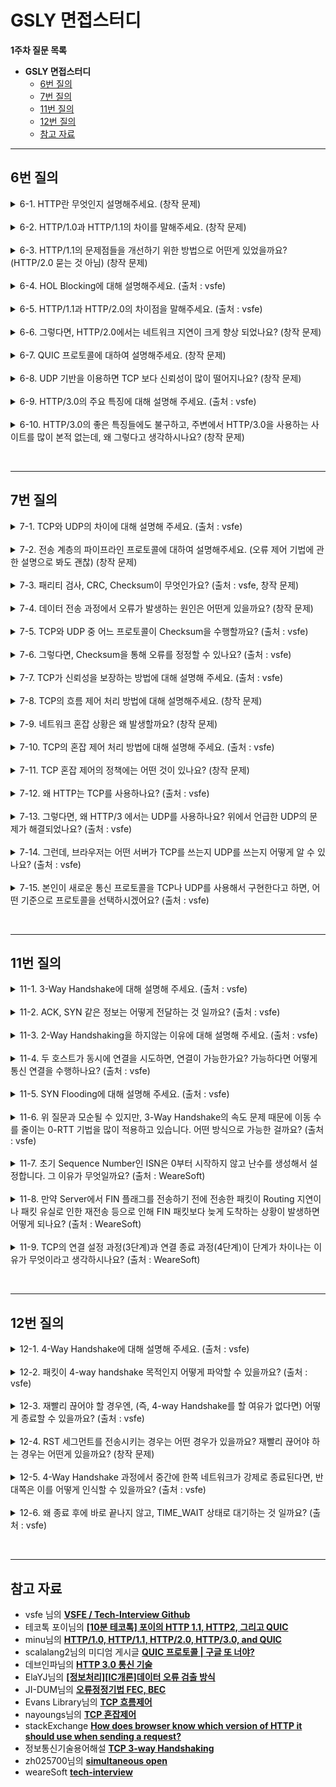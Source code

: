 
# GSLY 면접스터디

**1주차 질문 목록**

- **GSLY 면접스터디**
  - [6번 질의](#6번-질의)
  - [7번 질의](#7번-질의)
  - [11번 질의](#11번-질의)
  - [12번 질의](#12번-질의)
  - [참고 자료](#참고-자료)

<hr>

## 6번 질의

<details><summary>6-1. HTTP란 무엇인지 설명해주세요. (창작 문제)</summary>

<br>

- HTTP(HyperText Transfer Protocol)는 문서 간 링크를 통하여 연결할 수 있는 HTML 같은 Hyptertext를 전송하는 프로토콜

- 애플리케이션 레이어에 위치

</details>

<br>

<details><summary>6-2. HTTP/1.0과 HTTP/1.1의 차이를 말해주세요. (창작 문제)</summary>

<br>

- <ins><strong>HTTP/1.0</strong></ins>
  - 하나의 요청-응답 마다 새로운 TCP 연결 → 성능 저하
    - 매번 TCP 연결을 계속 하니 RTT(Round Trip Time, 패킷 왕복시간)가 늘어남
  - HTTP 헤더에 호스트 헤더가 없음
    - 하나의 IP에서 여러 개의 도메인을 운영할 수 없음

- <ins><strong>HTTP/1.1</strong></ins>
  - <ins><strong>지속적 연결(Persistent Connection)</strong></ins>을 default로 설정하여, 지정한 timeout 동안 커넥션을 닫지 않고 유지 → 하나의 TCP 연결을 통해 여러 요청-응답 가능
  - <ins><strong>파이프라이닝(Pipelining)</strong></ins> 도입을 통해 요청이 응답을 기다리지 않고 순차적으로 여러 요청을 연속적으로 보낼 수 있게 됨
  - 호스트 헤더 추가를 통해 가상 호스팅(virtual hosting, 하나의 서버에 여러 개의 도메인 이름을 호스팅하는 방식)이 가능하게 됨
  - 대역폭 최적화시켰음
    - HTTP/1.0은 다운로드 도중 끊기면 다시 다운로드가 불가능하고 새로 받아야했음
    - HTTP/1.1은 Range:bytes 헤더를 추가하여 다운로드 재개 요청 가능
  - 강력한 인증을 위해 프록시 관련 헤더도 추가됨
    - proxy-authentication, proxy-authorization

</details>

<br>

<details><summary>6-3. HTTP/1.1의 문제점들을 개선하기 위한 방법으로 어떤게 있었을까요? (HTTP/2.0 묻는 것 아님) (창작 문제)</summary>

<br>

- 주로 프론트엔드 단의 최적화 내용

1. Image Spriting (이미지 스프라이트) : 다양한 이미지 파일의 요청 횟수를 줄이기 위해, 하나의 큰 이미지로 만든 다음 CSS에서 해당 이미지의 좌표값을 지정하여 표시하는 방법

2. Domain Sharding (도메인 분할) : 브라우저들이 여러 개의 연결을 생성하여 병렬로 요청 보내는 것

3. Minified CSS/JS : 데이터의 용량을 줄이기 위해 CSS, JS 축소

4. Load Faster : head 태그에 JS를 삽입하고 async나 defer 옵션을 이용하여 브라우저 파싱을 block 하지 않고 로드

5. Data URI Scheme : HTML 문서 내 이미지 리소스를 Base64로 인코딩된 이미지 데이터로 직접 기술하는 방법을 통해 서버로의 요청을 줄임

6. 구글의 SPDY 프로토콜 : Throughput이 아닌 Latency 관점에서 고속화한 새로운 프로토콜이다. 스피디 프로토콜은 HTTP/2.0의 기반 프로토콜이 됨

</details>

<br>

<details><summary>6-4. HOL Blocking에 대해 설명해주세요. (출처 : vsfe)</summary>

<br>

- HOL Blocking (Head Of Line Blocking)은 어떤 요청에 병목이 생겨서 전체적으로 latency가 증가하는 것이다.

- 웹에서 HOL Blocking을 말할 때는 `HTTP 에서의 HOL Blocking`과 `TCP 에서의 HOL Blocking`이 있다.

<br>

- <ins><strong>HTTP 에서의 HOL Blocking</strong></ins>
    - HTTP/1.1에 도입된 파이프라인 때문에 발생한 문제
    - 요청-응답 1쌍은 항상 순서를 유지하면서 동기적으로 수행됨
    - ex) A, B, C 요청이 순서대로 가는 상황에 A 요청이 다른 요청에 비해 오래 걸리는 상황이다. 이때, A가 완료되기 전까지 B와 C는 block 되고 기다려야 한다. → 병목 발생

- <ins><strong>TCP 에서의 HOL Blocking</strong></ins>
    - TCP의 고질적인 문제이다.
    - TCP는 패킷 전송 과정에서 신뢰성 때문에 전달을 보장한다. 이 때문에 패킷이 손실된 경우에는 재전송한다.
    - ex) A, B, C 패킷이 순서대로 가다가 A 패킷이 손실되면 재전송 되기 전까지 B, C 패킷은 기다려야 한다. → 병목 발생

</details>

<br>

<details><summary>6-5. HTTP/1.1과 HTTP/2.0의 차이점을 말해주세요. (출처 : vsfe)</summary>

<br>

- HTTP/2.0은 HTTP/1.1의 문제를 해결하면서 성능을 향상시키기 위해 등장했음

- HTTP/1.1의 대표적인 문제 → HOL Blocking, 중복 헤더(Compression header), 무거운 헤더

- HTTP/2.0에서는 아래와 같이 문제를 해결한다.

  - <ins><strong>바이너리 프레이밍 계층 이용</strong></ins>
    - text로 왔다갔다 하던 데이터를 바이너리 프레임으로 인코딩하여 전송
    - 파싱 속도, 전송 속도 크게 증가
    - `\r`, `\n` 과 같이 개행문자로 헤더와 바디가 구분되던 것이 layer로 구분할 수 있게 되어서 오류 발생 가능성이 줄었음

  - <ins><strong>멀티플렉싱 (Multiplexing)</strong></ins>
    - 연결된 커넥션 내에서 양방향으로 메시지를 주고받는 하나의 큰 흐름인 **Stream**을 이용
    - Stream안에 다수의 Frame으로 이루어진 Message를 담아서 전송
    - 이러한 Stream들이 병렬적으로 처리되어 HTTP 요청과 응답이 비동기적으로 처리됨 → HOL Blocking 문제 해결

  - <ins><strong>헤더 압축</strong></ins>
    - HTTP/1.1에는 많은 헤더가 추가되었었고, 또 그는 매 요청마다 전송되었었음
    - 이러한 중복 헤더 문제 해결을 위해, HTTP/2.0에서는 헤더 내용 중 중복되는 헤더는 정적 테이블에 캐싱해놓고 중복되지 않는 헤더만 보냄
    - 이때, 중복되는 헤더는 허프만 인코딩을 통해 더욱 압축해서 보냄
    - 결과적으로 HTTP/1.1에 비하여 헤더의 크기가 약 85% 줄어듦
    - > 허프만 인코딩 : 문자열을 문자 단위로 쪼개 빈도수를 세어 빈도가 높은 정보는 적은 비트수를 사용해 표현하고, 빈도가 낮은 정보는 비트 수를 많이 사용하여 전체 데이터 표현에 필요한 비트양을 줄이는 알고리즘

- Server Push 기능도 제공한다. (HTML 문서 상에 필요한 리소스를 클라이언트 요청 없이 보낼 수 있음)

<br>

</details>

<br>

<details><summary>6-6. 그렇다면, HTTP/2.0에서는 네트워크 지연이 크게 향상 되었나요? (창작 문제)</summary>

<br>

- HTTP/1.1에서 HTTP/2.0으로 넘어가면서 기대했던 효과보다는 생각보다 네트워크 지연이 줄지 않았음

- 사실 이는 HTTP가 TCP를 이용하기 때문이었는데, TCP의 고질적인 문제였음

- TCP에서도 HOL Blocking 문제가 발생
  - 패킷 전송 과정에서 신뢰성 때문에 전달을 보장한다. 이 때문에 패킷이 손실된 경우에는 재전송하면서 생기는 병목 현상

- 이 문제를 해결하기 위한 것이 QUIC 프로토콜

</details>

<br>

<details><summary>6-7. QUIC 프로토콜에 대하여 설명해주세요. (창작 문제)</summary>

<br>

- QUIC(Quick Udp Internet Connections) 프로토콜이란, UDP를 사용하여 빠르게 인터넷에 연결하는 프로토콜이다.

- QUIC 프로토콜은 Application과 Transport 계층을 애매하게 걸치고 있음

- UDP 위에서 동작하기에 전송 속도가 굉장히 빠름

- 독립 스트림 방식을 도입하여, 요청마다 다른 스트림을 사용하도록 스트림을 나눴음
    - A가 블록되어도 B나 C는 여전히 가게 되어서 TCP의 고절직 문제인 HOL Blocking 해결

- TCP/IP와 TLS 레이어가 나뉘어져 있어서 발생하던 불필요한 RTT를 줄였음
  - 어차피 SSL 인증을 위해 TLS 연결할 것을 생각하고 QUIC에 TLS 연결까지 같이 탑재해버렸음 → 커넥션 과정을 축소시켜 더욱 빠른 전송 속도

- 네트워크가 변경되어도 연결이 유지됨
  - 한 번 연결되면, connection ID를 클라이언트에게 부여하기에, 클라이언트의 IP가 변경되어도 기존의 연결을 계속 유지 가능

</details>

<br>

<details><summary>6-8. UDP 기반을 이용하면 TCP 보다 신뢰성이 많이 떨어지나요? (창작 문제)</summary>

<br>

- UDP 프로토콜은 신뢰성 보장을 못하는 것이 아니라 "안" 하는 것이다.

- 강제되던 TCP와는 다르게 필요에 따라 UDP의 신뢰성을 커스텀 할 수 있음

</details>

<br>

<details><summary>6-9. HTTP/3.0의 주요 특징에 대해 설명해 주세요. (출처 : vsfe)</summary>

<br>

- QUIC 위에서 돌아가는 HTTP가 HTTP/3.0

</details>

<br>

<details><summary>6-10. HTTP/3.0의 좋은 특징들에도 불구하고, 주변에서 HTTP/3.0을 사용하는 사이트를 많이 본적 없는데, 왜 그렇다고 생각하시나요? (창작 문제)</summary>

<br>

1. 기존 체계 호환 문제

- HTTP/1.1이나 HTTP/2 기반의 최적화를 이미 적용한 기업의 경우 오히려 신기술 도입 시 성능이 반감될 수 있음
  - ex) 브라우저의 병렬 다운로드를 통해 리소스를 빠르게 받아오는 도메인 분할(domain sharding) 기법을 적용한 경우

<br>

2. 암호화로 인하여 네트워크 제어가 힘듦

- QUIC는 기존에 암호화하지 않던 헤더 필드도 암호화하기에, ISP나 네트워크 중계회사에서 이 헤더 필드를 읽을 수 없어서 네트워크 혼잡을 관리하기 위한 네트워크를 최적화하기 힘들어짐
- ex) 패킷이 ACK인지 재전송인지 알기 어렵고 RTT 추정도 힘듦

<br>

3. QUIC가 CPU를 많이 사용함

- QUIC는 TCP보다 CPU를 3.5% 더 사용해서, 추가적인 CPU 사용이 아직은 도입하는 것을 주저하게 함

</details>

<br><hr>

## 7번 질의

<details><summary>7-1. TCP와 UDP의 차이에 대해 설명해 주세요. (출처 : vsfe)</summary>

<br>

- <ins><strong>TCP (Transmission Control Protocol)</strong></ins>

    <p align="center"><img src="./image/2024.03.08-신재윤-image01.png" height="50%", width="75%"></p>

  - 신뢰성 있는 데이터 통신을 가능하게 해주는 연결 지향형 프로토콜
      - 3-way handshaking 과정을 통해 연결하고 통신이 끝나면 4-way handshaking 과정을 통해 연결을 해제

  - 파이프라인 방법을 사용하여, 한 번에 데이터를 쏟아붓는다
    - ACK가 돌아올 때까지 기다리지 않고 다음 데이터를 전송

  - 흐름 제어
      - 송신 측에서 데이터 처리 속도 조절하여 수신 측의 버퍼 오버플로우 방지 (버퍼 크기 차이)
      - 송신 측에서 감당이 안되게 많은 데이터를 빠르게 보내 수신측에서 문제 발생하는 것 방지
      - (7-8번 문제와 관련)

  - 혼잡 제어
    - 네트워크 내의 패킷 수가 과도하게 증가하지 않도록 방지
    - 정보의 소통량이 과다하면 패킷을 조금만 전송하여 혼잡 붕괴 현상이 일어나는 것 막음
    - (7-10번 문제와 관련)

  - UDP 보다 신뢰성이 좋지만, 속도는 느림

  - 모든 TCP 연결은 전이중(Full-Duplex), 점대점(Point to Point) 방식
    - 전이중 : 전송이 양방향으로 동시에 일어날 수 있으며, 바이트 스트림을 사용함
    - 점대점 : 각 연결이 정확히 2개의 종단점을 가짐
    - 멀티캐스팅, 브로드캐스팅 지원 x

<br>

- <ins><strong>UDP (User Datagram Protocol)</strong></ins>

    <p align="center"><img src="./image/2024.03.08-신재윤-image02.png" height="50%", width="75%"></p>

  - 비 연결형으로 데이터그램 단위로 데이터를 처리하는 프로토콜
      - 데이터그램 : 독립적인 관계를 지니는 패킷
      - 데이터의 전송 순서가 바뀔 수 있음
      - 서버와 클라이언트는 `1:1`, `1:N`, `N:M`으로 연결 가능

  - 데이터의 수신 여부를 따로 확인하지 않음 → 패킷 오버헤드 적음 → 네트워크 부하 감소

  - TCP보다 전송속도가 빠르며, 신뢰성이 낮음

</details>

<br>

<details><summary>7-2. 전송 계층의 파이프라인 프로토콜에 대하여 설명해주세요. (오류 제어 기법에 관한 설명으로 봐도 괜찮) (창작 문제)</summary>

<br>

- <ins>파이프라인 프로토콜이란, 패킷 송수신 측면에서 일련의 단계 또는 처리 단계를 통해 데이터를 전송하는 방법</ins>

- 필요한 이유
  - 기존의 상황에서는 RTT(Round Trip Time, 왕복시간) 동안 아무것도 보낼 수 없기에 네트워크 활용률이 낮다.
  - 더 많이 보내는 형식으로 네트워크의 활용률을 높이기 위해 파이프라인 프로토콜은 필요하다

- 장점
  - 더 빠른 전송 속도를 허용하고, 네트워크 정체를 줄여서 네트워크 성능을 향상시킬 수 있음
  - 장거리 데이터 전송에 사용할 수 있어서 광역 네트워크에서 사용하기에 적합

- 단점
  - 구현하기 복잡할 수 있어서, 네트워크 문제 발생 시 문제 해결 어려울 수 있음
  - 네트워크에 대기 시간을 도입하여 전송 속도를 저하시킬 수도 있음


- <ins><strong>Stop-and-Wait</strong></ins>

    <p align="center"><img src="./image/2024.03.08-신재윤-image11.png" height="50%", width="75%"></p>

    - ACK 오기 전까지 멈추는거

- <ins><strong>Go-Back-N (GBN, N부터 반복)</strong></ins>

    <p align="center"><img src="./image/2024.03.08-신재윤-image12.png" height="50%", width="75%"></p>

    - 송신 측에서 확인 응답(ACK)을 받지 않고, 여러 패킷을 전송할 수 있음
    - 파이프라인에서 확인 응답이 안 된 패킷의 최대 허용 수 N보다 크면 안됨
    - Sliding Window 프로토콜 이라고도 부름
    - 패킷 하나에서 오류가 발생하는 경우, 윈도우 내의 모든 패킷 재전송 → 불필요한 작업 많이함

- <ins><strong>Selective Repeat ARQ (SR, 선택적 반복)</strong></ins>

    <p align="center"><img src="./image/2024.03.08-신재윤-image13.png" height="50%", width="75%"></p>

    - 수신측에서 오류가 발생한 패킷만을 다시 재전송하는 방법으로 불필요한 작업을 피하게 만듦 
    - ex) 윈도우 크기가 3, 패킷이 `0, 1, 2, 3` 인 경우, `ACK 0, ACK 1, ACK 2` 모두 유실되어서 패킷 0부터 다시 보낸다고 하자.
      - `ACK 0, ACK 1, ACK 2` 패킷을 유실해서 패킷 0부터 보내는거야?
      - `ACK 0, ACK 1, ACK 2` 패킷은 정상적으로 받았는데, `ACK 3`이 손실된 상태여서 다음 번호인 패킷 0을 보내는거야?
      - 이런 애매모호한 상황이 생김 → 그래서 패킷 번호눈 윈도우 크기보다 두 배가 넘도록 해야함

</details>

<br>

<details><summary>7-3. 패리티 검사, CRC, Checksum이 무엇인가요? (출처 : vsfe, 창작 문제)</summary>

<br>

- <ins><strong>패리티 검사</strong></ins>

  - 오류를 검출하는 방식으로, 1의 개수를 짝수 개로 맞춰서 보낼 지 홀수 개로 맞춰서 보낼 지 송신측과 수신측이 약속하고 여분의 bit (패리티 비트)를 채워서 보내는 방식

  - Single-bit Error 같은 홀수 개의 오류만 검출 가능, 짝수 개의 오류 검출 불가능
      - 이를 해결하기 위한 2차원 패리티 검사가 탄생
      - 수평(LRC), 수직(VRC) 패리티 비트를 추가하고 카운트 하는 방식
      - 하지만 수평과 수직으로 짝수 개씩 똑같이 바뀐다면 역시나 검출 불가능 → <ins>패리티 검사의 근본적인 한계</ins>

<br>

- <ins><strong>CRC (Cyclic Redundancy Check, 순환 중복 검사)</strong></ins>

  - 패리티 검사의 한계를 채워주기 위해 나온 오류 검출 방식

  - 데이터에 오류가 발생했는지 확인하는 코드를 데이터 뒤에 확장 데이터를 덧붙여 보내는 방식

  - <ins>나눗셈을 이용하여 오류를 검출</ins>하는 방식이다. 정해진 숫자로 나눴을 때, 무조건 나머지가 0이 되어야 한다. 보내는 확장 데이터가 나눌 때 사용하는 숫자이다.

<br>

- <ins><strong>Checksum</strong></ins>

  - 체크섬은 오류를 검출하는 방식으로 송신된 헤더와 데이터의 무결성을 검사하는 것이다.

  - 송신된 데이터의 체크섬과 수신된 데이터의 체크섬 값을 비교하고 올바르게 왔는지 확인하는 것

  - <ins>합계로 오류를 검출</ins>하는 방식이다.

  - 체크섬 계산 방법

    1. 데이터를 2Byte 단위로 나눠서 더함 (odd byte의 경우 뒤를 0으로 패딩)
    2. 덧셈 결과가 2Byte 초과하면 올림수(carry)를 하위 바이트에 더함
    3. 덧셈 결과에 1의 보수를 취함

</details>

<br>

<details><summary>7-4. 데이터 전송 과정에서 오류가 발생하는 원인은 어떤게 있을까요? (창작 문제)</summary>

<br>

1. 감쇠 (Attenuation) : 전송 신호가 전송 매체를 통과하는 과정에서 거리에 따라 점차 약해지는 현상

2. 지연 왜곡 (Delay Distortion) : 유선 전송 매체에서 주로 발생하는데, 하나의 전송 매체를 통해 여러 신호를 전달했을 경우 주파수에 따라 속도가 달라지면서 생기는 오류

3. 상호 변조 잡음 (Intermodulation Noise) : 서로 다른 주파수들이 하나의 전송 매체를 공유할 때, 주파수 간 합이나 차로 인하여 새로운 주파수가 생성되는 잡음

4. 충격 잡음 (Impulse Noise) : 번개와 같은 외부적인 충격이나 기계적인 통신 시스템의 결함 등 순간적으로 높은 진폭이 발생하는 잡음

</details>

<br>

<details><summary>7-5. TCP와 UDP 중 어느 프로토콜이 Checksum을 수행할까요? (출처 : vsfe)</summary>

<br>

- TCP 헤더와 UDP 헤더 모두에 체크섬이 있다. 둘 다 수행한다.

- TCP는 필수적으로 체크섬 과정을 수행

- UDP의 체크섬은 선택과정이면서, 에러 복구를 위한 필드가 불필요하기 때문에 TCP 헤더에 비해 간단하다.
  - ex) checksum 값이 0이면 수신측은 체크섬 계산을 하지 않아도 됨

</details>

<br>

<details><summary>7-6. 그렇다면, Checksum을 통해 오류를 정정할 수 있나요? (출처 : vsfe)</summary>

<br>

- <ins><strong>Checksum은 오류 검출 방식으로, 직접 오류를 정정할 수는 없고, 재전송을 요청할 수는 있다.</strong></ins>

- 오류 수정 방식에는 크게 후진오류수정(BEC), 전진오류수정(FEC)가 있다.

- 후진오류수정(Backward Error Correction) : 전송된 데이터에 오류가 발생된 경우, <ins>송신 측에 오류 사실을 알려 재전송으로 복원하는 방식</ins>
  - 오류 검출 방식 : 패리티 검사, CRC, 체크섬
  - 자동 반복 요청(ARQ) : Stop and Wait, Go-back-N, Selective-Repeat, Adaptive ARQ

- 전진오류수정(Forward Error Correction) : <ins>수신 측에서 오류를 스스로 검출/복원할 수 있는 방법</ins>으로 송신 시 오류 복구를 위한 잉여 비트를 추가하여 전송하는 방식
  - 해밍코드 : 수신 측에서 오류가 발생한 비트를 찾아 재전송을 요구하지 않고 자신이 직접 오류 수정 (1개 오류 비트 수정)
  - 상승코드 : 한계 값(경계 값) 디코딩, 순차적 디코딩을 이용하여 오류가 발생한 오류 비트를 모두 수정할 수 있는 방식

</details>

<br>

<details><summary>7-7. TCP가 신뢰성을 보장하는 방법에 대해 설명해 주세요. (출처 : vsfe)</summary>

<br>

- 자신이 보낸 데이터에 대하여 상대방이 받았다는 의미인 응답 패킷을 다시 받아야 통신이 이루어 짐

- 만약, 그 과정에서 응답 패킷을 받지 못하면 패킷이 유실되었다고 판단하여 TCP 재전송이 이루어짐

- 이와 같은 과정을 통해 신뢰성을 보장함

</details>

<br>

<details><summary>7-8. TCP의 흐름 제어 처리 방법에 대해 설명해주세요. (창작 문제)</summary>

<br>

- 흐름 제어
  - 송신 측에서 데이터 처리 속도 조절하여 수신 측의 버퍼 오버플로우 방지 (버퍼 크기 차이)
  - 송신 측에서 감당이 안되게 많은 데이터를 빠르게 보내 수신측에서 문제 발생하는 것 방지
  - Stop and Wait, Sliding Window
  - (7-1번 문제와 관련)

<br>

  > **큐잉 지연**으로 인하여, 송신 측의 전송량이 수신측의 수신량보다 큰 경우 패킷이 손실될 수 있음. 따라서, 송신측의 패킷 전송량을 수신측에 따라 제어해야 함 <br><br> 기본적인 개념으로 수신측에서 송신측에게 자신의 상태인 RWND(Receive Window, Receive Buffer의 남은 공간)를 피드백한다.

<br>

- <ins><strong>Stop and Wait</strong></ins>

    <p align="center"><img src="./image/2024.03.08-신재윤-image03.png" height="50%", width="75%"></p>

    - 매번 전송한 패킷에 대해 확인 응답(ACK)을 받아야만 그 다음 패킷을 전송하는 방법

    - 패킷을 하나씩 보내기에 비효율적

    - 단순한 구현으로 쓰지 않고, 여러 오류 제어 방식과 함께 도입하여 사용

- <ins><strong>Sliding Window</strong></ins>

    <p align="center"><img src="./image/2024.03.08-신재윤-image04.png" height="50%", width="75%"></p>

    <p align="center"><img src="./image/2024.03.08-신재윤-image05.png" height="50%", width="75%"></p>

    - 수신 측이 한 번에 처리할 수 있는 데이터를 정해놓고, 그때 그때 수신 측의 데이터 처리 상황을 송신 측에 알려줘서 데이터의 흐름을 제어하는 방식

    - 수신 측에서 설정한 window 크기 만큼 송신 측에서 확인 응답(ACK) 없이 패킷을 전송할 수 있어서, 데이터 흐름을 동적으로 조절할 수 있음
      - <ins><strong>window : 메모리 버퍼의 일정한 영역 → 일종의 마스킹 도구</strong></ins>
      - 최초의 윈도우 크기는 3-way handshaking을 통해 수신측 윈도우 크기로 결정됨

    - 쉽게 말해서, 송신 측이 수신 측에서 처리할 수 있는 데이터 양을 알고 있으니까 ACK 없이 예측해서 보낼 수 있다는 말

</details>

<br>

<details><summary>7-9. 네트워크 혼잡 상황은 왜 발생할까요? (창작 문제)</summary>

<br>

- 송신 측에서 보내는 데이터의 양이 라우터가 처리할 수 있는 양을 초과하면 데이터는 라우터가 처리하지 못한다.

- 송신 측에서는 초과된 데이터를 손실 데이터로 간주하고 계속 재전송하여 네트워크를 혼잡하게 만든다.

</details>

<br>

<details><summary>7-10. TCP의 혼잡 제어 처리 방법에 대해 설명해 주세요. (출처 : vsfe)</summary>

<br>

- 혼잡 제어 (7-1번 문제와 관련)
  - 네트워크 내의 패킷 수가 과도하게 증가하지 않도록 방지
  - 정보의 소통량이 과다하면 패킷을 조금만 전송하여 혼잡 붕괴 현상이 일어나는 것 막음
  - AIMD, 느린 시작, 빠른 재전송, 빠른 회복

<br>

  > 패킷 손실(lost)이나 긴 지연시간(long delay) 같은 congestion 발생 시, cwnd(congestion window) 양을 줄이고 congestion이 발생하지 않으면 cwnd를 점차 늘리는 방법이 혼잡제어이다. <br><br> CWND는 TCP 연결의 송신률을 제어하는 변수이다. `cwnd = 전송했지만 ACK를 받지 못한 패킷량 + 아직 보내지 않은 패킷량`으로 congestion이 발생하지 않으면 점차 늘리지만, congestion 발생 시 크기를 줄인다.

<br>

- <ins><strong>AIMD (Additive Increase / Multiplicative Decrease)</strong></ins>

    <p align="center"><img src="./image/2024.03.08-신재윤-image06.png" height="50%", width="75%"></p>

    - 합 증가 / 곱 감소 방식
    - 처음에 패킷 1개 보냄 → 문제 없으면 윈도우의 크기를 1씩 증가시켜가며 전송 → 전송에 실패하거나 일정 시간 넘기면 윈도우의 크기를 절반으로 줄임
    - 여러 호스트가 하나의 네트워크를 공유하는 경우, 나중에 진입한 쪽이 처음에는 불리하지만 시간이 흐를수록 평형상태로 수렴하여 굉장히 공평하다는 특징이 있음
    - 윈도우의 크기를 1씩 늘리기에 네트워크의 모든 대역을 제대로 활용하지 못하기에, 초창기에 오랜 시간이 걸리고, 네트워크 혼잡상황을 미리 감지하지 못한다는 단점 있음

- <ins><strong>Slow Start (느린 시작)</strong></ins>

    <p align="center"><img src="./image/2024.03.08-신재윤-image07.png" height="50%", width="75%"></p>

    - 윈도우의 크기를 1, 2, 4, 8 ... 지수적으로 증가시킴 → 혼잡 감지되면 윈도우의 크기를 1로 줄임

- <ins><strong>Fast Retransmit (빠른 재전송)</strong></ins>

    <p align="center"><img src="./image/2024.03.08-신재윤-image08.png" height="50%", width="75%"></p>

    - 수신 측에서 순서대로 잘 도착한 마지막 패킷의 다음 순번을 ACK에 실어서 보냄
    - 중복 ACK를 3번 받는 순간 재전송이 이루어짐
    - 송신 측에서 설정한 timeout이 안지나도 해당 패킷을 재전송 할 수 있어서, 빠른 재전송률 유지 가능

- <ins><strong>Fast Recovery (빠른 회복)</strong></ins>

    <p align="center"><img src="./image/2024.03.08-신재윤-image10.png" height="50%", width="75%"></p>

    - 혼잡 상태가 되면, 윈도우 크기를 1로 줄이지 않고, 반으로 줄이고 선형적으로 증가시키는 방법
    - 혼잡 상황을 한 번 겪고 난 이후 → AIMID 방식으로 동작

</details>

<br>

<details><summary>7-11. TCP 혼잡 제어의 정책에는 어떤 것이 있나요? (창작 문제)</summary>

<br>

- <ins><strong>TCP Tahoe</strong></ins>

    <p align="center"><img src="./image/2024.03.08-신재윤-image14.png" height="50%", width="75%"></p>

    1. 처음에 slow start 시작하여 윈도우 크기 지수적으로 증가 → 임계점(ssthresh) 도달하면 AIMD 사용하여 윈도우 크기 선형적으로 증가
    2. 혼잡 상황 발생 시 → 임계점을 윈도우 크기 절반, 윈도우 크기는 1로 변경

    - Taheo는 ACK Duplicated 3번 만나는 상황이나 timeout 각각에 대하여 다르게 판단하지 않고 하나의 혼잡상황으로 판단

    - 한 번 혼잡 상황이 발생한 지점을 기억하고, 그 지점이 가까워지지 않도록 조절함
      - 초록선이 송신 측의 혼잡 윈도우 크기, 검정 선이 ssthresh 값

    - Slow Start 구간에 윈도우 크기 늘릴 때 오래걸림 + 혼잡 상황 발생 시 윈도우 크기 1부터 시작하는 단점

- <ins><strong>TCP Reno</strong></ins>

    <p align="center"><img src="./image/2024.03.08-신재윤-image15.png" height="50%", width="75%"></p>

    - Tahoe 처럼 Slow start 시작 → 임계점 넘어서면 AIMD 사용하는 것 동일

    - 그러나, Tahoe와는 다르게 3 ACK Duplicated와 timeout 혼잡 상황을 구분함 → 혼잡 상황에 대해 우선순위를 둔 정책

      - 3 ACK Duplicated 발생 → 빠른 회복(윈도우 크기를 반으로 줄이고), 임계점을 줄어든 윈도우 크기로 정함
      - timeout 발생 → 윈도우 크기를 1로 줄이고 slow start 진행, 임계점 변경 x

</details>

<br>

<details><summary>7-12. 왜 HTTP는 TCP를 사용하나요? (출처 : vsfe)</summary>

<br>

- 데이터 전송의 신뢰성
  - 신뢰성 있는 전송 : HTTP 요청과 응답의 정확성에 대한 보장이 필요하다고 생각함. TCP는 패킷 손실되면 재전송 수행해서 모든 데이터가 전송되도록 보장하니까

- 제어와 관련하여
    - 오류 제어 : TCP는 오류 검출 및 수정을 지원
    - 혼잡 제어 : 네트워크의 혼잡 상태를 관리하고 효율적으로 데이터 전달 가능. UDP가 네트워크의 혼잡 상태를 관리하는 능력은.. 아직은 글쎄

- 결과적으로, TCP를 통해 HTTP는 웹 페이지나 파일을 전송할 때, 전송 중 손실되거나 변조된 데이터 없이 사용자에게 정확한 내용을 전달할 수 있도록 한다. 사용자 입장에서는 이로 인해 웹 서핑 시 높은 수준의 신뢰성과 안정성을 체감할 수 있다.

</details>

<br>

<details><summary>7-13. 그렇다면, 왜 HTTP/3 에서는 UDP를 사용하나요? 위에서 언급한 UDP의 문제가 해결되었나요? (출처 : vsfe)</summary>

<br>

- HOL Blocking (Head Of Line Blocking)을 없애고 latency를 줄여서 성능적으로 큰 향상이 있어서 사용한다고 생각함

- UDP가 신뢰성에서 문제가 있다고는 하지만, 사실, UDP는 신뢰성이 "없는 것"이 아니라 "안한 것"이라고 생각함. 애플리케이션 단에서 커스텀하여 신뢰성 확보 해줄 수 있음.

- 네트워크가 변경되어도 연결이 유지됨
  - 한 번 연결되면, connection ID를 클라이언트에게 부여하기에, 클라이언트의 IP가 변경되어도 기존의 연결을 계속 유지 가능

</details>

<br>

<details><summary>7-14. 그런데, 브라우저는 어떤 서버가 TCP를 쓰는지 UDP를 쓰는지 어떻게 알 수 있나요? (출처 : vsfe)</summary>

- TCP를 사용한다면 `HTTP/1.1`, `HTTP/2.0`을 말하는 것일거고 UDP라면 `HTTP/3.0`을 의미하는 것일 거다. HTTP 버전에 따라서, 브라우저는 서버와의 통신 방법을 결정한다.

- <ins><strong>HTTP/1.x</strong></ins>

  - `HTTP/1.0`, `HTTP/1.1`은 요청 형식이 서로 호환된다. 첫 요청 이후, 서버의 응답은 서버가 지원하는 버전과 함께 "Connection: keep-alive"와 같은 헤더를 포함하여 사용 가능한 기능을 나타낸다.

- <ins><strong>HTTP/2.0</strong></ins>

  - 브라우저는 `HTTP/2.0`를 TLS 연결 위에서만 지원한다. 이는 새로운 TLS 기능인 <ins>ALPN</ins>을 사용할 수 있게 한다. 크롬은 TLS 연결을 설정할 때 지원되는 프로토콜 목록을 서버에 보내고, 서버는 사용할 프로토콜을 선택하여 응답한다. 만약 서버가 ALPN extension을 반환하지 않는다면, 브라우저는 `HTTP/1.x`만 지원하는 것으로 가정한다.
    - TLS 연결을 설정할 때 지원되는 프로토콜 목록은 `http/1.1` 혹은 `h2`가 있다. `h2`는 이제부터 `HTTP/2.0`을 사용할 것으로 예상한다는 것을 표시한 것
    - ALPN (Application-Layer Protocol Negotiation, 프로토콜 협상) : TLS 연결을 설정할 때, 클라이언트와 서버 간에 사용할 프로토콜을 협상하는 메커니즘

- <ins><strong>HTTP/3.0</strong></ins>

  - `HTTP/3.0`은 QUIC이라는 다른 전송 프로토콜을 사용하기 때문에 인라인 업그레이드가 불가능하다. 따라서 브라우저는 초기 TCP 연결을 설정하고, TLS ALPN을 통해 `HTTP/1.1` 또는 `HTTP/2.0`을 협상한다. `HTTP/3.0`로 업그레이드하는 것은 실제로 서버가 시작하며, 서버는 HTTP 응답에 <ins>Alt-Svc 헤더</ins>를 보내어 `HTTP/3.0`을 지원하는 것을 나타낸다. 브라우저는 이 제안을 따르고 QUIC 연결을 시도하며, 성공하면 TCP 연결을 종료한다.
    - 인라인 프로토콜 : 웹 프로토콜에서 기존의 연결을 사용하여 새로운 프로토콜로 업그레이드하는 프로세스

</details>

<br>

<details><summary>7-15. 본인이 새로운 통신 프로토콜을 TCP나 UDP를 사용해서 구현한다고 하면, 어떤 기준으로 프로토콜을 선택하시겠어요? (출처 : vsfe)</summary>

<br>

- 새로운 통신 프로토콜을 구현한다면, UDP를 사용하여 구현할 것 같다. 페타데이터를 넘어서는 시대가 도래했고, 더욱 많은 데이터를 다루고 실시간성이 중요해지는 시대에서 TCP를 고집한다는 것은 힘들 것 같다.

- UDP를 커스터마이징 하여 신뢰성을 높이고, 네트워크 제어가 힘들다던가, TCP 방식에 비해 CPU를 더 많이 사용하는 문제 등을 개선하는 쪽으로 새로운 통신 프로토콜을 구현해보고 싶다.

</details>

<br><hr>

## 11번 질의

<details><summary>11-1. 3-Way Handshake에 대해 설명해 주세요. (출처 : vsfe)</summary>

<br>

<p align="center"><img src="./image/2024.03.08-신재윤-image16.png" height="50%", width="75%"></p>

- 3-Way Handshake란 클라이언트와 서버간의 가상회선을 수립하는 과정이다. 즉, 클라이언트는 서버에 요청을 전송할 수 있는지, 서버는 클라이언트에게 응답을 전송할 수 있는지 확인하는 과정이다.
  - 이 과정을 통해 클라이언트-서버 간 신뢰성 있는 연결을 맺게 되면서, 전송 순서가 보장되고 순서 제어가 가능하게 된다.
  - SYN(SYnchronize sequence Number) 플래그 : 접속 요청 (패킷 송신)
  - ACK(ACKnowledgement) 플래그 : 요청 수락 (패킷 받았다고 응답)

1. (세그먼트 1)클라이언트가 서버에 접속을 요청하는 `SYN` 패킷 보내고 `SYN/ACK` 응답을 기다리는 `SYN_SENT 상태`가 됨

2. (세그먼트 2)서버가 `SYN` 패킷 받으면 클라이언트에게 요청을 수락한다는 `ACK`와 `SYN`이 설정된 패킷을 전송하고 클라이언트가 다시 `ACK`로 응답하기를 기다리는 `SYN_RECEIVED` 상태가 됨

3. (세그먼트 3)클라이언트는 서버에게 `ACK` 보내고 난 이후에는 연결이 설정된 상태. 이때의 서버 상태가 `ESTABLISHED`이다.

</details>

<br>

<details><summary>11-2. ACK, SYN 같은 정보는 어떻게 전달하는 것 일까요? (출처 : vsfe)</summary>

<br>

- TCP 패킷의 헤더에 ACK, SYN 정보가 포함되어 전달된다.

</details>

<br>

<details><summary>11-3. 2-Way Handshaking을 하지않는 이유에 대해 설명해 주세요. (출처 : vsfe)</summary>

<br>

- <ins>신뢰성이 떨어진다.</ins> 클라이언트의 입장에서는 서버의 `SYN/ACK` 신호를 통해 응답을 받을 수 있으나, 서버의 입장에서는 `ACK`를 받을 수 없어서 제대로 보냈는지 송신을 확인할 수 없다.

- 2-way handshake는 서버와 클라이언트 간 상호인증을 위해 주로 사용되는데, 이 과정에서는 보통 <ins>ISN(초기 순서번호)의 동기화를 수행하지 않는다.</ins>
  - TCP는 양방향 통신이므로, 각 방향마다 다른 ISN(초기 순서번호)이 설정되는데, 2-way handshaking을 한 경우에는 ISN을 동기화 할 수 없다.
  - 세그먼트 1에서 클라이언트 측의 ISN 보냄 → 세그먼트 2에서 서버 측의 ISN 보냄 → 세그먼트 3에서 클라이언트가 ACK를 서버로 보내면서 서로의 ISN을 확인하고 동기화해야 하는데 이 과정이 빠져있으니까

</details>

<br>

<details><summary>11-4. 두 호스트가 동시에 연결을 시도하면, 연결이 가능한가요? 가능하다면 어떻게 통신 연결을 수행하나요? (출처 : vsfe)</summary>

- TCP는 두 개의 파이프를 사용하여 전송이 양방향으로 일어날 수 있는 전이중(Full-Duplex) 통신이라서 두 호스트가 동시에 연결을 시도해도 연결이 가능하다.

- simultaneous open을 이용하여 동시에 활성 상태로 열 수 있다.

    <p align="center"><img src="./image/2024.03.08-신재윤-image17.png" height="50%", width="75%"></p>

    1. 클라이언트와 서버가 동시에 서로에게 `SYN` 패킷을 보냄
    2. 서버와 클라이언트는 받은 `SYN` 패킷에 대한 응답으로 `SYN-ACK` 패킷 보냄
    3. 클라이언트과 서버는 `SYN-ACK` 패킷에 대한 응답으로 `ACK` 패킷 보냄

    - 두 TCP 모두 `ESTABLISHED` 상태로 가기 전에 `SYN_SENT`, `SYN_RECEIVED` 상태를 거친다.
    - 두 프로세스가 모두 클라이언트와 서버 역할을 한다.
    - 3-way Handshake 보다 빠르다.
    - TCP에 허용은 되지만, 사실 이런 시나리오가 발생할 가능성은 낮다.

</details>

<br>

<details><summary>11-5. SYN Flooding에 대해 설명해 주세요. (출처 : vsfe)</summary>

<br>

- 공격자가 대상 서버에 대량의 TCP SYN 요청 패킷을 보내서, 서버의 리소스를 고갈시키는 공격

- <ins>시나리오 (1) 공격자 -- (SYN) --> 서버</ins>

    - 대량 연결 요청 자체에서 서버는 부담을 느낌
    - 서버의 리소스가 고갈되면 응답하지 못하는 상태가 됨
    - **서비스 거부(DoS, Denial Of Service) 상태**
    - 서버는 SYN 패킷을 받으면 SYN 패킷 관련 정보를 백 로그 큐에 저장해 관리함

- <ins>시나리오 (2) 공격자 <-- (SYN+ACK) -- 서버</ins>

    - 서버는 SYN+ACK 패킷을 전송하고 ACK를 받을 때까지 대기
    - 서버는 half-open 상태가 됨
    - 공격자가 ACK를 전송하지 않고 서버를 계속 기다리게 함
    - half-open 연결이 쌓이고, 서버의 연결 테이블이 고갈되면서 서비스 거부 상태가 됨

- <ins>SYN Flooding 해결방법</ins>

    - 서버는 클라이언트의 IP 주소, 포트 번호, 시간 정보 등을 이용하여 쿠키를 생성
    - 쿠키는 일시적으로 서버 메모리에 저장되고, 연결 수립 이후에는 즉시 제거됨
    - SYN+ACK 패킷의 ISN에 Cookie 값을 넣어서 전송
    - 서버 입장에서는 클라한테 받은 SYN 패킷과 연결 정보를 저장할 필요가 없음
    - 클라이언트가 ACK 응답을 보내면, 서버는 Sequence Number (Cookie 값 + SYN 패킷의 크기)가 올바른지 확인한다. 일치하면 연결되고 일치하지 않으면 무시함
    - 그러나, DoS 공격은 막을 수 있지만, DDoS 공격은 막을 수 없고, 완벽한 해결방법이 아니라서 여러 방식과 결합하여 사용한다.

</details>

<br>

<details><summary>11-6. 위 질문과 모순될 수 있지만, 3-Way Handshake의 속도 문제 때문에 이동 수를 줄이는 0-RTT 기법을 많이 적용하고 있습니다. 어떤 방식으로 가능한 걸까요? (출처 : vsfe)</summary>

- 0-RTT (Zero Round-Trip Time) 기법은 TLS 연결 설정 과정에서 사용되는 기술 중 하나로, 3-way Handshake에서 발생하는 지연을 줄이고 속도를 향상시키는 방법 중 하나로, <ins>이전 연결의 정보를 재사용하여</ins> 서버에 대한 새로운 연결을 설정하는 것이다.

    1. 클라이언트는 서버에게 연결을 요청하는 ClientHello 메시지를 보냄
    2. 서버는 클라이언트에게 연결을 수락하는 ServerHello 메시지를 보냄
    3. 클라이언트와 서버는 서로에게 인증서를 교환하고, 암호화 키를 합의하는 과정을 거침

- 0-RTT는 TLS 1.3에서 도입된 기술인데, 클라이언트는 서버에게 최초 요청을 보내면서 동시에 이전에 사용한 세션 정보를 함께 보낸다. 여기에는 클라이언트와 서버 간에 공유된 비밀키, 암호화된 세션 상태가 포함된다.
    - 서버는 이 정보를 통해 유효한 클라이언트라고 판단하고 이전에 성공적으로 연결했던 것을 확인한다.
    - 이전 세션에서 사용한 키 및 상태를 다시 활성화하여 통신을 즉시 시작할 수 있다.

</details>

<br>

<details><summary>11-7. 초기 Sequence Number인 ISN은 0부터 시작하지 않고 난수를 생성해서 설정합니다. 그 이유가 무엇일까요? (출처 : WeareSoft)</summary>

<br>

- 연결을 맺을 때 사용하는 포트는 유한 범위 내에서 사용하고 시간이 지남에 따라 재사용됨
  - 그러다보니, 과거에 사용된 포트 번호 쌍을 사용하는 가능성이 존재
  - 서버 측에서는 패킷의 SYN을 보고 패킷을 구분하는데, 난수가 아닌 순차적인 숫자가 전송된다면 이전의 연결로부터 오는 패킷으로 인식할 수 있음

</details>

<br>

<details><summary>11-8. 만약 Server에서 FIN 플래그를 전송하기 전에 전송한 패킷이 Routing 지연이나 패킷 유실로 인한 재전송 등으로 인해 FIN 패킷보다 늦게 도착하는 상황이 발생하면 어떻게 되나요? (출처 : WeareSoft)</summary>

<br>

- 이러한 현상에 대비하여 클라이언트는 서버로부터 FIN 플래그를 수신하더라도 일정시간(Default: 240sec)동안 세션을 남겨 놓고 잉여 패킷을 기다리는 과정을 거친다. (TIME_WAIT 과정)

- 12-6번 문제와 관련

</details>

<br>

<details><summary>11-9. TCP의 연결 설정 과정(3단계)과 연결 종료 과정(4단계)이 단계가 차이나는 이유가 무엇이라고 생각하시나요? (출처 : WeareSoft)</summary>

<br>

- 클라이언트가 데이터 전송을 마쳤다고 하더라도 서버는 아직 보낼 데이터가 남아있을 수 있기 때문에 일단 FIN에 대한 ACK만 보내고, 데이터를 모두 전송한 후에 자신도 FIN 메시지를 보내기 때문이다.

</details>

<br><hr>

## 12번 질의

<details><summary>12-1. 4-Way Handshake에 대해 설명해 주세요. (출처 : vsfe)</summary>

<br>

- 4-Way Handshake란 TCP 연결을 해제하는 과정이다.

    <p align="center"><img src="./image/2024.03.08-신재윤-image18.png" height="50%", width="75%"></p>

    - FIN 플래그 : 접속이 연결되었을 때, 끊어야 할 때 사용하는 FLAG BIT
    - ACK(ACKnowledgement) 플래그 : 요청 수락 (패킷 받았다고 응답)

1. 클라이언트가 연결을 종료하겠다는 `FIN` 플래그 전송
2. 서버는 `FIN` 플래그 받은 후 응답으로 `ACK`를 클라이언트한테 보내고, 일정시간 대기하면서 서버 자신의 통신이 끝날 때까지 대기
3. 서버가 통신이 끝났으면 `FIN` 플래그를 클라이언트한테 전송
4. 클라이언트는 확인했다는 `ACK` 플래그를 다시 서버로 전송

</details>

<br>

<details><summary>12-2. 패킷이 4-way handshake 목적인지 어떻게 파악할 수 있을까요? (출처 : vsfe)</summary>

<br>

- FIN 플래그가 있냐 없냐로 확인할 수 있다.

</details>

<br>

<details><summary>12-3. 재빨리 끊어야 할 경우엔, (즉, 4-way Handshake를 할 여유가 없다면) 어떻게 종료할 수 있을까요? (출처 : vsfe)</summary>

<br>

- <ins><strong>Abrupt connection release (갑작스러운 연결 해제)</strong></ins>

  - <ins>RST(TCP reset)</ins> 세그먼트를 전송시켜서 갑작스러운 연결 해제를 수행할 수 있다.
  - ACK를 보내거나 기다리는 작업이 필요하지 않고, 바로 연결이 종료된다.
  - RST 비트를 1로 설정한 세그먼트를 전송한다.
    - 송신자는 패킷을 보내고 바로 연결을 종료한다.
    - 수신자는 패킷을 받으면 바로 연결을 종료한다.

</details>

<br>

<details><summary>12-4. RST 세그먼트를 전송시키는 경우는 어떤 경우가 있을까요? 재빨리 끊어야 하는 경우는 어떤게 있을까요? (창작 문제)</summary>

<br>

- 악상코드가 존재하는 경우처럼 보안이 위반된 경우

- 자원이 부족하여 자원 할당을 해제해야 하는 경우

- TCP 연결에 장애가 발생한 경우

</details>

<br>

<details><summary>12-5. 4-Way Handshake 과정에서 중간에 한쪽 네트워크가 강제로 종료된다면, 반대쪽은 이를 어떻게 인식할 수 있을까요? (출처 : vsfe)</summary>

<br>

- timeout을 통해 일정 시간이 지나면 스스로 close한다.

</details>

<br>

<details><summary>12-6. 왜 종료 후에 바로 끝나지 않고, TIME_WAIT 상태로 대기하는 것 일까요? (출처 : vsfe)</summary>

<br>

- 클라이언트에서 서버로 보낸 ACK가 소실되었을 수도 있다.

- 서버에서 아직 받지 못한 잉여 패킷이 있을 수도 있다.

- 11-8번 문제와 관련

</details>

<br><hr>

## 참고 자료

- vsfe 님의 **[VSFE / Tech-Interview Github](https://github.com/VSFe/Tech-Interview/tree/main)**
- 테코톡 포이님의 **[[10분 테코톡] 포이의 HTTP 1.1, HTTP2, 그리고 QUIC](https://www.youtube.com/watch?v=Zyv1Sj43ykw)**
- minu님의 **[HTTP/1.0, HTTP/1.1, HTTP/2.0, HTTP/3.0, and QUIC](https://velog.io/@minu/HTTP1.0-HTTP1.1-HTTP2-and-QUIC)**
- scalalang2님의 미디엄 게시글 **[QUIC 프로토콜 | 구글 또 너야?](https://medium.com/rate-labs/quic-%ED%94%84%EB%A1%9C%ED%86%A0%EC%BD%9C-%EA%B5%AC%EA%B8%80-%EB%98%90-%EB%84%88%EC%95%BC-932befde91a1)**
- 데브인파님의 **[HTTP 3.0 통신 기술](https://inpa.tistory.com/entry/WEB-%F0%9F%8C%90-HTTP-30-%ED%86%B5%EC%8B%A0-%EA%B8%B0%EC%88%A0-%EC%9D%B4%EC%A0%9C%EB%8A%94-%ED%99%95%EC%8B%A4%ED%9E%88-%EC%9D%B4%ED%95%B4%ED%95%98%EC%9E%90#quic_%ED%94%84%EB%A1%9C%ED%86%A0%EC%BD%9C)**
- ElaYJ님의 **[[정보처리][IC개론]데이터 오류 검출 방식](https://m.blog.naver.com/syunjae21/222281190462)**
- JI-DUM님의 **[오류정정기법 FEC, BEC](http://www.jidum.com/jidums/view.do?jidumId=426)**
- Evans Library님의 **[TCP 흐름제어](https://evan-moon.github.io/2019/11/22/tcp-flow-control-error-control/)**
- nayoungs님의 **[TCP 혼잡제어](https://nayoungs.tistory.com/entry/%EB%84%A4%ED%8A%B8%EC%9B%8C%ED%81%AC-TCPIP-%ED%9D%90%EB%A6%84%EC%A0%9C%EC%96%B4-%ED%98%BC%EC%9E%A1%EC%A0%9C%EC%96%B4)**
- stackExchange **[How does browser know which version of HTTP it should use when sending a request?](https://superuser.com/questions/1659248/how-does-browser-know-which-version-of-http-it-should-use-when-sending-a-request)**
- 정보통신기술용어해설 **[TCP 3-way Handshaking](http://www.ktword.co.kr/test/view/view.php?no=1901)**
- zh025700님의 **[simultaneous open](https://velog.io/@zh025700/%E3%85%81%ED%93%A8%ED%84%B0%EB%A7%9D)**
- weareSoft **[tech-interview](https://github.com/WeareSoft/tech-interview/blob/master/contents/network.md#questiontcp-%EA%B4%80%EB%A0%A8-%EC%A7%88%EB%AC%B8-1)**